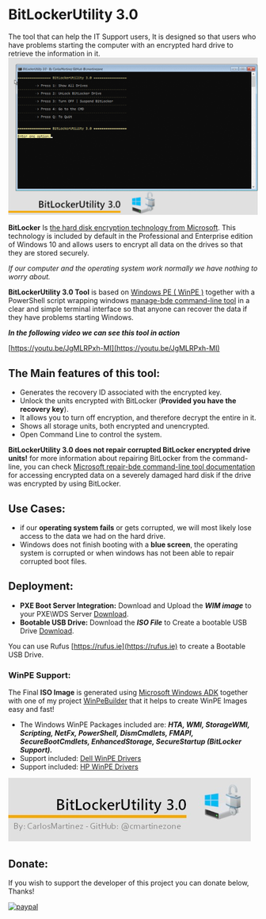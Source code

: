 # BitLockerUtility 3.0
The tool that can help the IT Support users, It is designed so that users who have problems starting the computer with an encrypted hard drive to retrieve the information in it.
![""](Screenshots/BitLockerUtilityGif.gif)

**BitLocker**  Is [the hard disk encryption technology from Microsoft](https://docs.microsoft.com/en-us/windows/security/information-protection/bitlocker/bitlocker-overview). This technology is included by default in the Professional and Enterprise edition of Windows 10 and allows users to encrypt all data on the drives so that they are stored securely.

*If our computer and the operating system work normally we have nothing to worry about.*

**BitLockerUtility 3.0 Tool** is based on [Windows PE ( WinPE )](https://docs.microsoft.com/en-us/windows-hardware/manufacture/desktop/winpe-intro) together with a PowerShell script wrapping  windows [manage-bde command-line tool](https://docs.microsoft.com/en-us/windows-server/administration/windows-commands/manage-bde) in a clear and simple terminal interface so that anyone can recover the data if they have problems starting Windows.

***In the following video we can see this tool in action***

[https://youtu.be/JgMLRPxh-MI](https://youtu.be/JgMLRPxh-MI)

## The Main features of this tool:
-	Generates the recovery ID associated with the encrypted key.
-	Unlock the units encrypted with BitLocker (**Provided you have the recovery  key**).
-	It allows you to turn off encryption, and therefore decrypt the entire in it.
-	Shows all storage units, both encrypted and unencrypted.
-	Open Command Line to control the system.

**BitLockerUtility 3.0 does not repair corrupted BitLocker encrypted drive units!** for more information about repairing BitLocker from the command-line, you can check [Microsoft repair-bde command-line tool documentation](https://docs.microsoft.com/en-us/windows-server/administration/windows-commands/repair-bde) for accessing encrypted data on a severely damaged hard disk if the drive was encrypted by using BitLocker.

## Use Cases:
- if our **operating system fails** or gets corrupted, we will most likely lose access to the data we had on the hard drive.
- Windows does not finish booting with a **blue screen**, the operating system is corrupted or when windows has not been able to repair corrupted boot files.

## Deployment:
- **PXE Boot Server Integration:** Download and Upload the ***WIM image*** to your PXE\WDS Server [Download](https://github.com/cmartinezone/BitLockerUtility/releases).
- **Bootable USB Drive:** Download the ***ISO File*** to Create a bootable USB Drive [Download](https://github.com/cmartinezone/BitLockerUtility/releases). 

You can use Rufus [https://rufus.ie](https://rufus.ie) to create a Bootable USB Drive.

### WinPE Support:
The Final **ISO Image** is generated using [Microsoft Windows ADK](https://docs.microsoft.com/en-us/windows-hardware/get-started/adk-install) together with one of my project [WinPeBuilder](https://github.com/cmartinezone/WinPEBuilder) that it helps to create WinPE Images easy and fast!
* The Windows WinPE Packages included are: ***HTA, WMI, StorageWMI, Scripting, NetFx, PowerShell, DismCmdlets, FMAPI, SecureBootCmdlets, EnhancedStorage,
SecureStartup (BitLocker Support).***
* Support included:  [Dell WinPE Drivers](https://www.dell.com/support/article/us/en/04/how13364/winpe-10-driver-pack?lang=en)
* Support included: [HP WinPE Drivers](https://ftp.hp.com/pub/caps-softpaq/cmit/HP_WinPE_DriverPack.html)

[!["Developer Support"](Screenshots/banner.jpg)](https://www.paypal.com/cgi-bin/webscr?cmd=_s-xclick&hosted_button_id=5NWDHDEXV9582&source=url)

## Donate:
If you wish to support the developer of this project you can donate below, Thanks!

[![paypal](https://www.paypalobjects.com/en_US/i/btn/btn_donateCC_LG.gif)](https://www.paypal.com/cgi-bin/webscr?cmd=_s-xclick&hosted_button_id=5NWDHDEXV9582&source=url)
